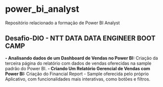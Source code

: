 # power_bi_analyst

Repositório relacionado a formação de Power BI Analyst

## Desafio-DIO - NTT DATA DATA ENGINEER BOOT CAMP

  **- Analisando dados de um Dashboard de Vendas no Power BI:** Criação da terceira página do relatório com dados de vendas oferecidas na sample padrão do Power BI. 
  **- Criando Um Relatório Gerencial de Vendas com Power BI:** Criação do Financial Report - Sample oferecida pelo próprio Aplicativo, com funcionalidades mais interativas, como botões e filtros.

